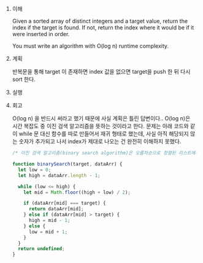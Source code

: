# <Search Insert Position>

1. 이해

   Given a sorted array of distinct integers and a target value, return the index if the target is found. If not, return the index where it would be if it were inserted in order.

   You must write an algorithm with O(log n) runtime complexity.

2. 계획

   반복문을 통해 target 이 존재하면 index 값을 없으면 target을 push 한 뒤 다시 sort 한다.

3. 실행

4. 회고

   O(log n) 을 반드시 써라고 했기 때문에 사실 계획은 틀린 답변이다.. O(log n)은 시간 복잡도 중 이진 검색 알고리즘을 뜻하는 것이라고 한다.
   문제는 아래 코드와 같이 while 문 대신 함수를 따로 만들어서 재귀 형태로 했는데, 사실 아직 해당되지 않는 숫자가 추가되고 나서 index가 제대로 나오는 건 완전히 이해하지 못했다.

   ```javascript
   /* 이진 검색 알고리즘(binary search algorithm)은 오름차순으로 정렬된 리스트에서 특정한 값의 위치를 찾는 알고리즘이다. 처음 중간의 값을 임의의 값으로 선택하여, 그 값과 찾고자 하는 값의 크고 작음을 비교하는 방식을 채택하고 있다. 처음 선택한 중앙값이 만약 찾는 값보다 크면 그 값은 새로운 최댓값이 되며, 작으면 그 값은 새로운 최솟값이 된다. 검색 원리상 정렬된 리스트에만 사용할 수 있다는 단점이 있지만, 검색이 반복될 때마다 목표값을 찾을 확률은 두 배가 되므로 속도가 빠르다는 장점이 있다. */

   function binarySearch(target, dataArr) {
     let low = 0;
     let high = dataArr.length - 1;

     while (low <= high) {
       let mid = Math.floor((high + low) / 2);

       if (dataArr[mid] === target) {
         return dataArr[mid];
       } else if (dataArr[mid] > target) {
         high = mid - 1;
       } else {
         low = mid + 1;
       }
     }
     return undefined;
   }
   ```
